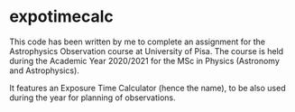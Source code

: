# expotimecalc

This code has been written by me to complete an assignment for the Astrophysics Observation course
at University of Pisa. The course is held during the Academic Year 2020/2021 for the MSc in
Physics (Astronomy and Astrophysics).

It features an Exposure Time Calculator (hence the name), to be also used during the year for
planning of observations.